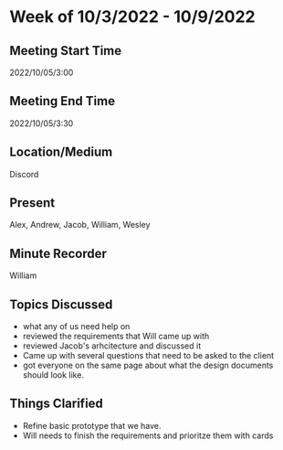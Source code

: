 # Week of 10/3/2022 - 10/9/2022

## Meeting Start Time

2022/10/05/3:00

## Meeting End Time

2022/10/05/3:30

## Location/Medium

Discord

## Present

Alex, Andrew, Jacob, William, Wesley

## Minute Recorder

William

## Topics Discussed

<ul>
  <li>what any of us need help on</li>
  <li>reviewed the requirements that Will came up with</li>
  <li>reviewed Jacob's arhcitecture and discussed it</li>
  <li>Came up with several questions that need to be asked to the client</li>
  <li>got everyone on the same page about what the design documents should look like.</li>
</ul>

## Things Clarified

<ul>
  <li>Refine basic prototype that we have.</li>
  <li>Will needs to finish the requirements and prioritze them with cards</li>
</ul>
